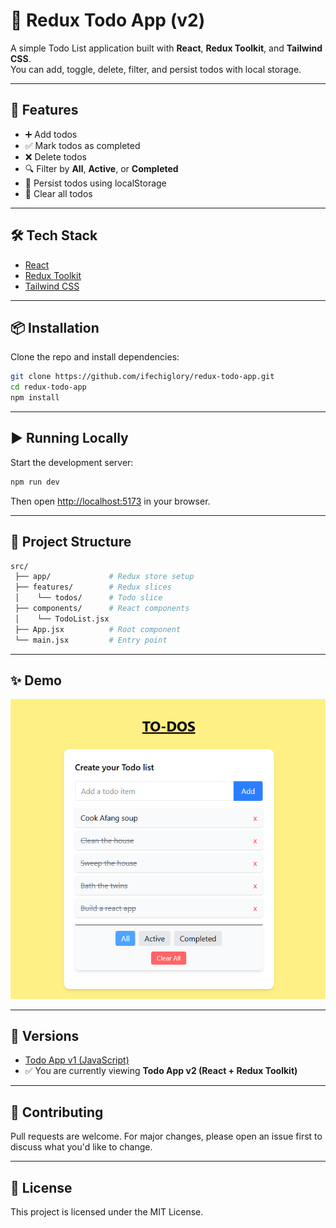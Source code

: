 # 📝 Redux Todo App (v2)

A simple Todo List application built with **React**, **Redux Toolkit**,
and **Tailwind CSS**.  
You can add, toggle, delete, filter, and persist todos with local
storage.

---

## 🚀 Features

- ➕ Add todos  
- ✅ Mark todos as completed  
- ❌ Delete todos  
- 🔍 Filter by **All**, **Active**, or **Completed**  
- 💾 Persist todos using localStorage  
- 🧹 Clear all todos  

---

## 🛠️ Tech Stack

- [React](https://react.dev/)  
- [Redux Toolkit](https://redux-toolkit.js.org/)  
- [Tailwind CSS](https://tailwindcss.com/)

---

## 📦 Installation

Clone the repo and install dependencies:

```bash
git clone https://github.com/ifechiglory/redux-todo-app.git
cd redux-todo-app
npm install
```

---

## ▶️ Running Locally

Start the development server:

```bash
npm run dev
```

Then open <http://localhost:5173> in your browser.

---

## 📂 Project Structure

```bash
src/
 ├── app/             # Redux store setup
 ├── features/        # Redux slices
 │    └── todos/      # Todo slice
 ├── components/      # React components
 │    └── TodoList.jsx
 ├── App.jsx          # Root component
 └── main.jsx         # Entry point
```

---

## ✨ Demo

![App Screenshot](assets/todo.png)

---

## 🔗 Versions

- [Todo App v1 (JavaScript)](https://github.com/ifechiglory/Todo-list)  
- ✅ You are currently viewing **Todo App v2 (React + Redux Toolkit)**

---

## 🤝 Contributing

Pull requests are welcome. For major changes, please open an issue first
to discuss what you'd like to change.

---

## 📜 License

This project is licensed under the MIT License.
